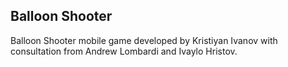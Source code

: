 Balloon Shooter
---------------
Balloon Shooter mobile game developed by Kristiyan Ivanov with consultation from Andrew Lombardi and Ivaylo Hristov.
